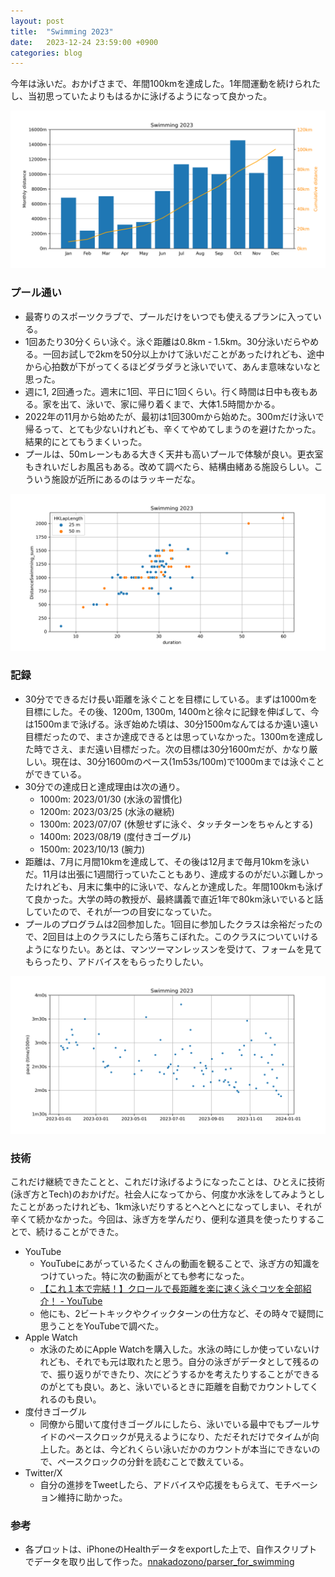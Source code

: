 ```yaml
---
layout: post
title:  "Swimming 2023"
date:   2023-12-24 23:59:00 +0900
categories: blog
---
```


今年は泳いだ。おかげさまで、年間100kmを達成した。1年間運動を続けられたし、当初思っていたよりもはるかに泳げるようになって良かった。

![Swimming 2023 - distance](/assets/swimming2023-distance.png)

### プール通い
* 最寄りのスポーツクラブで、プールだけをいつでも使えるプランに入っている。
* 1回あたり30分くらい泳ぐ。泳ぐ距離は0.8km - 1.5km。30分泳いだらやめる。一回お試しで2kmを50分以上かけて泳いだことがあったけれども、途中から心拍数が下がってくるほどダラダラと泳いでいて、あんま意味ないなと思った。
* 週に1, 2回通った。週末に1回、平日に1回くらい。行く時間は日中も夜もある。家を出て、泳いで、家に帰り着くまで、大体1.5時間かかる。
* 2022年の11月から始めたが、最初は1回300mから始めた。300mだけ泳いで帰るって、とても少ないけれども、辛くてやめてしまうのを避けたかった。結果的にとてもうまくいった。
* プールは、50mレーンもある大きく天井も高いプールで体験が良い。更衣室もきれいだしお風呂もある。改めて調べたら、結構由緒ある施設らしい。こういう施設が近所にあるのはラッキーだな。

![Swimming 2023 - duration distance](/assets/swimming2023-duration-distance.png)

### 記録
* 30分でできるだけ長い距離を泳ぐことを目標にしている。まずは1000mを目標にした。その後、1200m, 1300m, 1400mと徐々に記録を伸ばして、今は1500mまで泳げる。泳ぎ始めた頃は、30分1500mなんてはるか遠い遠い目標だったので、まさか達成できるとは思っていなかった。1300mを達成した時でさえ、まだ遠い目標だった。次の目標は30分1600mだが、かなり厳しい。現在は、30分1600mのペース(1m53s/100m)で1000mまでは泳ぐことができている。
* 30分での達成日と達成理由は次の通り。
  * 1000m: 2023/01/30 (水泳の習慣化)
  * 1200m: 2023/03/25 (水泳の継続)
  * 1300m: 2023/07/07 (休憩せずに泳ぐ、タッチターンをちゃんとする)
  * 1400m: 2023/08/19 (度付きゴーグル)
  * 1500m: 2023/10/13 (腕力)
* 距離は、7月に月間10kmを達成して、その後は12月まで毎月10kmを泳いだ。11月は出張に1週間行っていたこともあり、達成するのがだいぶ難しかったけれども、月末に集中的に泳いで、なんとか達成した。年間100kmも泳げて良かった。大学の時の教授が、最終講義で直近1年で80km泳いでいると話していたので、それが一つの目安になっていた。
* プールのプログラムは2回参加した。1回目に参加したクラスは余裕だったので、2回目は上のクラスにしたら落ちこぼれた。このクラスについていけるようになりたい。あとは、マンツーマンレッスンを受けて、フォームを見てもらったり、アドバイスをもらったりしたい。

![Swimming 2023 - pace](/assets/swimming2023-pace.png)

### 技術
これだけ継続できたことと、これだけ泳げるようになったことは、ひとえに技術(泳ぎ方とTech)のおかげだ。社会人になってから、何度か水泳をしてみようとしたことがあったけれども、1km泳いだりするとへとへとになってしまい、それが辛くて続かなかった。今回は、泳ぎ方を学んだり、便利な道具を使ったりすることで、続けることができた。

* YouTube
  * YouTubeにあがっているたくさんの動画を観ることで、泳ぎ方の知識をつけていった。特に次の動画がとても参考になった。
  * [【これ１本で完結！】クロールで長距離を楽に速く泳ぐコツを全部紹介！ - YouTube](https://www.youtube.com/watch?v=zriLjyqUSGQ)
  * 他にも、2ビートキックやクイックターンの仕方など、その時々で疑問に思うことをYouTubeで調べた。
* Apple Watch
  * 水泳のためにApple Watchを購入した。水泳の時にしか使っていないけれども、それでも元は取れたと思う。自分の泳ぎがデータとして残るので、振り返りができたり、次にどうするかを考えたりすることができるのがとても良い。あと、泳いでいるときに距離を自動でカウントしてくれるのも良い。
* 度付きゴーグル
  * 同僚から聞いて度付きゴーグルにしたら、泳いでいる最中でもプールサイドのペースクロックが見えるようになり、ただそれだけでタイムが向上した。あとは、今どれくらい泳いだかのカウントが本当にできないので、ペースクロックの分針を読むことで数えている。
* Twitter/X
  * 自分の進捗をTweetしたら、アドバイスや応援をもらえて、モチベーション維持に助かった。


### 参考
* 各プロットは、iPhoneのHealthデータをexportした上で、自作スクリプトでデータを取り出して作った。[nnakadozono/parser_for_swimming](https://github.com/nnakadozono/parser_for_swimming)